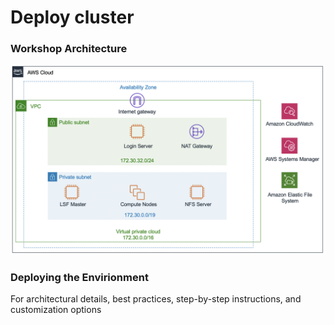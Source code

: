# Deploy cluster


### Workshop Architecture
![diagram](images/eda-lsf-workshop-diagram-3.png "diagram")

### Deploying the Envirionment

For architectural details, best practices, step-by-step instructions, and customization options
